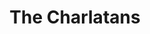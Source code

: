 ---
title: "The Charlatans"
summary: "The Charlatans are an English rock band formed in West Midlands, England in 1988. The current line-up comprises lead vocalist Tim Burgess, guitarist Mark Collins, bassist Martin Blunt and keyboardist Tony Rogers.All the band's thirteen studio albums have charted in the top 40 of the UK Albums Chart, three of them being number ones. They have also had 22 top 40 singles and four top 10 entries in the UK Singles Chart, including the hits \"The Only One I Know\" and \"One to Another\"."
slug: "the-charlatans"
image: "the-charlatans.jpg"
apple_music_artist_url: "None"
wikipedia_url: "https://en.wikipedia.org/wiki/The_Charlatans_(English_band)"
---